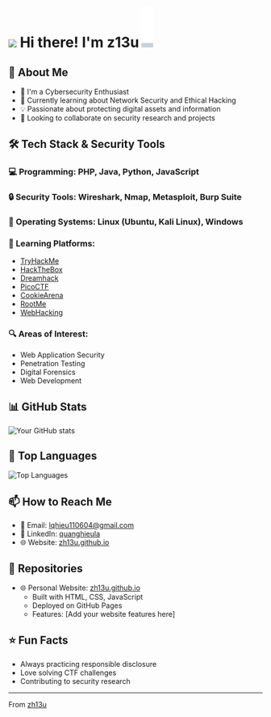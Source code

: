 # <img src="https://raw.githubusercontent.com/MartinHeinz/MartinHeinz/master/wave.gif" width="30px"> Hi there! I'm z13u<img src="./svg/blink-cursor.svg" alt="cursor" style="display: inline; vertical-align: baseline; margin-left: 2px;">
## 🚀 About Me
- 🔭 I'm a Cybersecurity Enthusiast
- 🌱 Currently learning about Network Security and Ethical Hacking
- 💡 Passionate about protecting digital assets and information
- 🤝 Looking to collaborate on security research and projects

## 🛠️ Tech Stack & Security Tools
### 💻 Programming: PHP, Java, Python, JavaScript
### 🔒 Security Tools: Wireshark, Nmap, Metasploit, Burp Suite
### 💾 Operating Systems: Linux (Ubuntu, Kali Linux), Windows
### 🎯 Learning Platforms:
  - [TryHackMe](https://tryhackme.com)
  - [HackTheBox](https://www.hackthebox.com)
  - [Dreamhack](https://dreamhack.io)
  - [PicoCTF](https://picoctf.org)
  - [CookieArena](https://cookiearena.org)
  - [RootMe](https://www.root-me.org)
  - [WebHacking](https://webhacking.kr)
### 🔍 Areas of Interest:
  - Web Application Security
  - Penetration Testing
  - Digital Forensics
  - Web Development

## 📊 GitHub Stats
![Your GitHub stats](https://github-readme-stats.vercel.app/api?username=zh13u&show_icons=true&theme=radical)

## 🌟 Top Languages
![Top Languages](https://github-readme-stats.vercel.app/api/top-langs/?username=zh13u&layout=compact&theme=radical)

## 📫 How to Reach Me
- 📧 Email: lqhieu110604@gmail.com
- 💼 LinkedIn: [quanghieula](https://www.linkedin.com/in/quanghieula)
- 🌐 Website: [zh13u.github.io](https://zh13u.github.io)

## 🚀 Repositories
- 🌐 Personal Website: [zh13u.github.io](https://zh13u.github.io)
  - Built with HTML, CSS, JavaScript
  - Deployed on GitHub Pages
  - Features: [Add your website features here]

## ⭐ Fun Facts
- Always practicing responsible disclosure
- Love solving CTF challenges
- Contributing to security research

---
 From [zh13u](https://github.com/zh13u)
